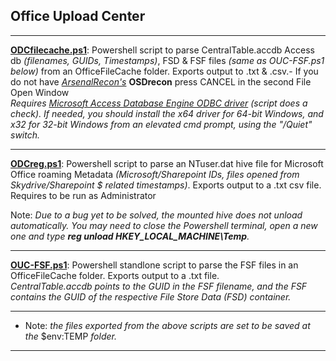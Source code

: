 
## Office Upload Center
__________________________________________________________________________________________

**[ODCfilecache.ps1](https://github.com/kacos2000/Other/blob/master/OfficeFileCache/ODCfilecache.ps1)**: Powershell script to parse CentralTable.accdb Access db *(filenames, GUIDs, Timestamps)*, FSD & FSF files *(same as OUC-FSF.ps1 below)* from an OfficeFileCache folder. Exports output to .txt & .csv.- If you do not have *[ArsenalRecon's](https://arsenalrecon.com/)* **OSDrecon** press CANCEL in the second File Open Window <br>
*Requires [Microsoft Access Database Engine ODBC driver](https://www.microsoft.com/en-us/download/details.aspx?id=54920) (*script does a check*). If needed, you should install the x64 driver for 64-bit Windows, and x32 for 32-bit Windows from an elevated cmd prompt, using the "/Quiet" switch.* 
__________________________________________________________________________________________

**[ODCreg.ps1](https://github.com/kacos2000/Other/blob/master/OfficeFileCache/OUCreg.ps1)**: Powershell script to parse an NTuser.dat hive file for Microsoft Office roaming Metadata *(Microsoft/Sharepoint IDs, files opened from Skydrive/Sharepoint $ related timestamps)*. Exports output to a .txt csv file. Requires to be run as Administrator<br>

Note: *Due to a bug yet to be solved, the mounted hive does not unload automatically. You may need to close the Powershell terminal, open a new one and  type **reg unload HKEY_LOCAL_MACHINE\Temp**.*
__________________________________________________________________________________________

**[OUC-FSF.ps1](https://github.com/kacos2000/Other/blob/master/OfficeFileCache/OUC-FSF.ps1)**: Powershell standlone script to parse the FSF files in an OfficeFileCache folder. Exports output to a .txt file.<br>
*CentralTable.accdb points to the GUID in the FSF filename, and the FSF contains the GUID of the respective File Store Data (FSD) container.* 

__________________________________________________________________________________________

  * Note: *the files exported from the above scripts are set to be saved at the* $env:TEMP *folder.*
__________________________________________________________________________________________
 

